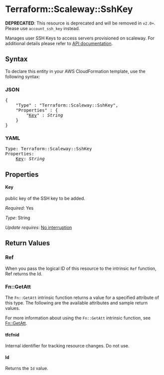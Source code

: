 # Terraform::Scaleway::SshKey

**DEPRECATED**: This resource is deprecated and will be removed in `v2.0+`.
Please use `account_ssh_key` instead.

Manages user SSH Keys to access servers provisioned on scaleway.
For additional details please refer to [API documentation](https://developer.scaleway.com/#users-user-get).

## Syntax

To declare this entity in your AWS CloudFormation template, use the following syntax:

### JSON

<pre>
{
    "Type" : "Terraform::Scaleway::SshKey",
    "Properties" : {
        "<a href="#key" title="Key">Key</a>" : <i>String</i>
    }
}
</pre>

### YAML

<pre>
Type: Terraform::Scaleway::SshKey
Properties:
    <a href="#key" title="Key">Key</a>: <i>String</i>
</pre>

## Properties

#### Key

public key of the SSH key to be added.

_Required_: Yes

_Type_: String

_Update requires_: [No interruption](https://docs.aws.amazon.com/AWSCloudFormation/latest/UserGuide/using-cfn-updating-stacks-update-behaviors.html#update-no-interrupt)

## Return Values

### Ref

When you pass the logical ID of this resource to the intrinsic `Ref` function, Ref returns the Id.

### Fn::GetAtt

The `Fn::GetAtt` intrinsic function returns a value for a specified attribute of this type. The following are the available attributes and sample return values.

For more information about using the `Fn::GetAtt` intrinsic function, see [Fn::GetAtt](https://docs.aws.amazon.com/AWSCloudFormation/latest/UserGuide/intrinsic-function-reference-getatt.html).

#### tfcfnid

Internal identifier for tracking resource changes. Do not use.

#### Id

Returns the <code>Id</code> value.

